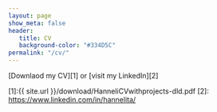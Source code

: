 ```yaml
---
layout: page
show_meta: false
header:
   title: CV
   background-color: "#334D5C"
permalink: "/cv/"
---
```

[Downlaod my CV][1] or [visit my LinkedIn][2]

[1]:{{ site.url }}/download/HanneliCVwithprojects-dld.pdf
[2]: https://www.linkedin.com/in/hannelita/
